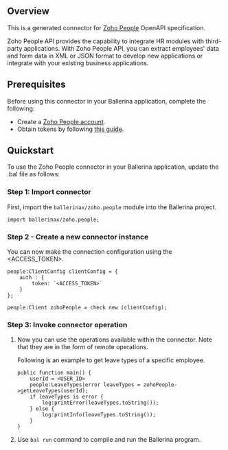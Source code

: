 ## Overview
This is a generated connector for [Zoho People](https://www.zoho.com/people/overview.html) OpenAPI specification. 

Zoho People API provides the capability to integrate HR modules with third-party applications. With Zoho People API, you can extract employees' data and form data in XML or JSON format to develop new applications or integrate with your existing business applications.

## Prerequisites

Before using this connector in your Ballerina application, complete the following:

* Create a [Zoho People account](https://www.zoho.com/people/).
* Obtain tokens by following [this guide](https://www.zoho.com/people/oauth-steps.html).

## Quickstart

To use the Zoho People connector in your Ballerina application, update the .bal file as follows:

### Step 1: Import connector
First, import the `ballerinax/zoho.people` module into the Ballerina project.
```ballerina
import ballerinax/zoho.people;
```

### Step 2 - Create a new connector instance
You can now make the connection configuration using the <ACCESS_TOKEN>.
```ballerina
people:ClientConfig clientConfig = {
    auth : {
        token: `<ACCESS_TOKEN>`
    }
};

people:Client zohoPeople = check new (clientConfig);
```

### Step 3: Invoke connector operation
1. Now you can use the operations available within the connector. Note that they are in the form of remote operations.

    Following is an example to get leave types of a specific employee. 

    ```ballerina
    public function main() {
        userId = <USER_ID>
        people:LeaveTypes|error leaveTypes = zohoPeople->getLeaveTypes(userId);
        if leaveTypes is error {
            log:printError(leaveTypes.toString());
        } else {
            log:printInfo(leaveTypes.toString());
        }
    }
    ``` 

2. Use `bal run` command to compile and run the Ballerina program.
